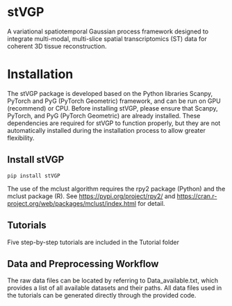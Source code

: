 # stVGP
A variational spatiotemporal Gaussian process framework designed to integrate multi-modal, multi-slice spatial transcriptomics (ST) data for coherent 3D tissue reconstruction.

# Installation
The stVGP package is developed based on the Python libraries Scanpy, PyTorch and PyG (PyTorch Geometric) framework, and can be run on GPU (recommend) or CPU. Before installing stVGP, please ensure that Scanpy, PyTorch, and PyG (PyTorch Geometric) are already installed. These dependencies are required for stVGP to function properly, but they are not automatically installed during the installation process to allow greater flexibility.

## Install stVGP
    pip install stVGP
The use of the mclust algorithm requires the rpy2 package (Python) and the mclust package (R). See https://pypi.org/project/rpy2/ and https://cran.r-project.org/web/packages/mclust/index.html for detail.

## Tutorials
Five step-by-step tutorials are included in the Tutorial folder

## Data and Preprocessing Workflow
The raw data files can be located by referring to Data_available.txt, which provides a list of all available datasets and their paths. All data files used in the tutorials can be generated directly through the provided code.


